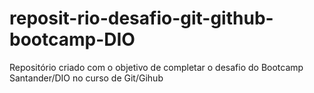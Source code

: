 # reposit-rio-desafio-git-github-bootcamp-DIO
Repositório criado com o objetivo de completar o desafio do Bootcamp Santander/DIO no curso de Git/Gihub
